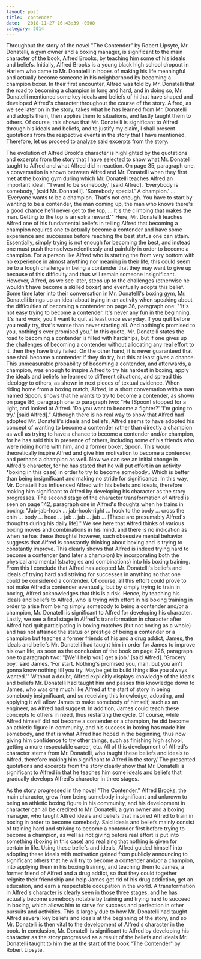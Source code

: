 ```yaml
---
layout: post
title:  contender
date:   2018-11-27 16:43:39 -0500
category: 2014
---
```

Throughout the story of the novel "The Contender" by Robert Lipsyte, Mr.
Donatelli, a gym owner and a boxing manager, is significant to the main
character of the book, Alfred Brooks, by teaching him some of his ideals
and beliefs. Initially, Alfred Brooks is a young black high school
dropout in Harlem who came to Mr. Donatelli in hopes of making his life
meaningful and actually become someone in his neighborhood by becoming a
champion boxer. <!--more-->In their first encounter, Alfred was told by Mr.
Donatelli that the road to becoming a champion in long and hard, and in
doing so, Mr. Donatelli mentioned some key ideals and beliefs of hi that
have shaped and developed Alfred's character throughout the course of
the story. Alfred, as we see later on in the story, takes what he has
learned from Mr. Donatelli and adopts them, then applies them to
situations, and lastly taught them to others. Of course, this shows that
Mr. Donatelli is significant to Alfred through his ideals and beliefs,
and to justify my claim, I shall present quotations from the respective
events in the story that I have mentioned. Therefore, let us proceed to
analyze said excerpts from the story.

The evolution of Alfred Brook's character is highlighted by the
quotations and excerpts from the story that I have selected to show what
Mr. Donatelli taught to Alfred and what Alfred did in reaction. On page
35, paragraph one, a conversation is shown between Alfred and Mr.
Donatelli when they first met at the boxing gym during which Mr.
Donatelli teaches Alfred an important ideal: "\'I want to be somebody,\'
\[said Alfred\]. \'Everybody is somebody,\' \[said Mr. Donatelli\].
\'Somebody special.\' A champion.\' ... \'Everyone wants to be a
champion. That\'s not enough. You have to start by wanting to be a
contender, the man coming up, the man who knows there\'s a good chance
he\'ll never get to the top, ... It\'s the climbing that makes the man.
Getting to the top is an extra reward.\'" Here, Mr. Donatelli teaches
Alfred one of his fundamental beliefs in telling Alfred that becoming a
champion requires one to actually become a contender and have some
experience and successes before reaching the best status one can attain.
Essentially, simply trying is not enough for becoming the best, and
instead one must push themselves relentlessly and painfully in order to
become a champion. For a person like Alfred who is starting the from
very bottom with no experience in almost anything nor meaning in their
life, this could seem be to a tough challenge in being a contender that
they may want to give up because of this difficulty and thus will remain
someone insignificant. However, Alfred, as we see later, steps up to the
challenges (otherwise he wouldn\'t have become a skilled boxer) and
eventually adopts this belief. Some time later into their conversation
in Mr. Donatelli\'s boxing gym, Mr. Donatelli brings up an ideal about
trying in an activity when speaking about the difficulties of becoming a
contender on page 36, paragraph one: "\'It\'s not easy trying to become
a contender. It\'s never any fun in the beginning. It\'s hard work,
you\'ll want to quit at least once everyday. If you quit before you
really try, that\'s worse than never starting all. And nothing\'s
promised to you, nothing\'s ever promised you." In this quote, Mr.
Donatelli states the road to becoming a contender is filled with
hardships, but if one gives up the challenges of becoming a contender
without allocating any real effort to it, then they have truly failed.
On the other hand, it is never guaranteed that one shall become a
contender if they do try, but this at least gives a chance. This
unmeasurable probability of becoming a contender, and afterwards, a
champion, was enough to inspire Alfred to try his hardest in boxing,
apply the ideals and beliefs he learned to different situations, and
spread this ideology to others, as shown in next pieces of textual
evidence. When riding home from a boxing match, Alfred, in a short
conversation with a man named Spoon, shows that he wants to try to
become a contender, as shown on page 86, paragraph one to paragraph two:
"He \[Spoon\] stopped for a light, and looked at Alfred. \'Do you want
to become a fighter?\' \'I\'m going to try.\' \[said Alfred\]." Although
there is no real way to show that Alfred had adopted Mr. Donatelli\'s
ideals and beliefs, Alfred seems to have adopted his concept of wanting
to become a contender rather than directly a champion as well as trying
to have a chance to become a contender and/or champion, for he has said
this in presence of others, including some of his friends who were
riding home with him, and a former boxer, Spoon. This would
theoretically inspire Alfred and give him motivation to become a
contender, and perhaps a champion as well. Now we can see an initial
change in Alfred\'s character, for he has stated that he will put effort
in an activity \*boxing in this case) in order to try to become
somebody,. Which is better than being insignificant and making no stride
for significance. In this way, Mr. Donatelli has influenced Alfred with
his beliefs and ideals, therefore making him significant to Alfred by
developing his character as the story progresses. The second stage of
the character transformation of Alfred is seen on page 142, paragraph
one in Alfred\'s thoughts when he trains in boxing: "Jab-jab-hook ...
jab-hook-right ... hook to the body ... cross the chin ... body ... head
... jab .. jab ... jab ... \[These are presumably Alfred\'s thoughts
during his daily life\]." We see here that Alfred thinks of various
boxing moves and combinations in his mind, and there is no indication as
when he has these thoughtsl however, such obsessive mental behavior
suggests that Alfred is constantly thinking about boxing and is trying
to constantly improve. This clearly shows that Alfred is indeed trying
hard to become a contender (and later a champion) by incorporating both
the physical and mental (strategies and combinations) into his boxing
training. From this I conclude that Alfred has adopted Mr. Donatelli\'s
beliefs and ideals of trying hard and striving for successes in anything
so that one could be considered a contender. Of course, all this effort
could prove to not make Alfred a contender eventually, but by simply
trying to train in boxing, Alfred acknowledges that this is a risk.
Hence, by teaching his ideals and beliefs to Alfred, who is trying with
effort in his boxing training in order to arise from being simply
somebody to being a contender and/or a champion, Mr. Donatelli is
significant to Alfred for developing his character. Lastly, we see a
final stage in Alfred\'s transformation in character after Alfred had
quit participating in boxing matches (but not boxing as a whole) and has
not attained the status or prestige of being a contender or a champion
but teaches a former friends of his and a drug addict, James, the ideals
and beliefs Mr. Donatelli had taught him in order for James to improve
his own life, as seen as the conclusion of the book on page 226,
paragraph one to paragraph two: "\[We\'ll help you\] get a job.\' \[said
Alfred\]. \'Grocery boy,\' said James. \'For start. Nothing\'s promised
you, man, but you ain\'t gonna know nothing till you try. Maybe get to
build things like you always wanted.\'" Without a doubt, Alfred
explicitly displays knowledge of the ideals and beliefs Mr. Donatelli
had taught him and passes this knowledge down to James, who was one much
like Alfred at the start of story in being somebody insignificant, and
so receiving this knowledge, adopting, and applying it will allow James
to make somebody of himself, such as an engineer, as Alfred had suggest.
In addition, James could teach these concepts to others in need, thus
restarting the cycle. Of course, while Alfred himself did not become a
contender or a champion, he did become an athletic figure in community,
and his success in boxing has made him somebody, and that is what Alfred
had hoped in the beginning, thus now giving him confidence to try other
things, such as finishing high school, getting a more respectable
career, etc. All of this development of Alfred\'s character stems from
Mr. Donatelli, who taught these beliefs and ideals to Alfred, therefore
making him significant to Alfred in the story/ The presented quotations
and excerpts from the story clearly show that Mr. Donatelli is
significant to Alfred in that he teaches him some ideals and beliefs
that gradually develops Alfred\'s character in three stages.

As the story progressed in the novel "The Contender," Alfred Brooks, the
main character, grew from being somebody insignificant and unknown to
being an athletic boxing figure in his community, and his development in
character can all be credited to Mr. Donatelli, a gym owner and a boxing
manager, who taught Alfred ideals and beliefs that inspired Alfred to
train in boxing in order to become somebody. Said ideals and beliefs
mainly consist of training hard and striving to become a contender first
before trying to become a champion, as well as not giving before real
effort is put into something (boxing in this case) and realizing that
nothing is given for certain in life. Using these beliefs and ideals,
Alfred guided himself into adopting these ideals with motivation gained
from publicly announcing to significant others that he will try to
become a contender and/or a champion, into applying them in his boxing
training, and teaching them to James, a former friend of Alfred and a
drug addict, so that they could together reignite their friendship and
help James get rid of his drug addiction, get an education, and earn a
respectable occupation in the world. A transformation in Alfred\'s
character is clearly seen in those three stages, and he has actually
become somebody notable by training and trying hard to succeed in
boxing, which allows him to strive for success and perfection in other
pursuits and activities. This is largely due to how Mr. Donatelli had
taught Alfred several key beliefs and ideals at the beginning of the
story, and so Mr. Donatelli is then vital to the development of
Alfred\'s character in the book. In conclusion, Mr. Donatelli is
significant to Alfred by developing his character as the story
progressed as a result of the beliefs and ideals Mr. Donatelli taught to
him the at the start of the book "The Contender" by Robert Lipsyte.
